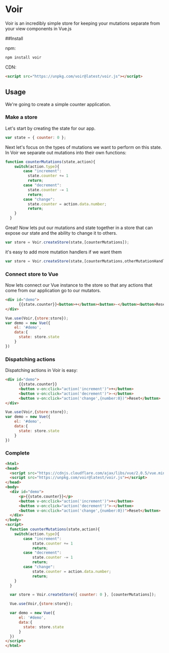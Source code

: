 # Voir

Voir is an incredibly simple store for keeping your mutations separate from your view components in Vue.js

##Install

npm:
```bash
npm install voir
```

CDN:
```html
<script src="https://unpkg.com/voir@latest/voir.js"></script>
```

## Usage

We're going to create a simple counter application.  

### Make a store
Let's start by creating the state for our app.

```javascript
var state = { counter: 0 };
```

Next let's focus on the types of mutations we want to perform on this state.  In Voir we separate out mutations into their own functions:

```javascript
function counterMutations(state,action){
  	switch(action.type){
    	case "increment":
          state.counter += 1
          return;
  		case "decrement":
          state.counter -= 1
          return;
  		case "change":
          state.counter = action.data.number;
          return;        
    }
  }
```

Great! Now lets put our mutations and state together in a store that can expose our state and the ability to change it to others.

```javascript
var store = Voir.createStore(state,[counterMutations]);
```

it's easy to add more mutation handlers if we want them

```javascript
var store = Voir.createStore(state,[counterMutations,otherMutationHandler,...]);
```

### Connect store to Vue

Now lets connect our Vue instance to the store so that any actions that come from our application go to our mutators.

```html
<div id="demo">
      {{state.counter}}<button>+</button><button>-</button><button>Reset</button>
</div>
```
```javascript
Vue.use(Voir,{store:store});
var demo = new Vue({
    el: '#demo',
    data:{
      state: store.state
    }
})
```

### Dispatching actions

Dispatching actions in Voir is easy:

```html
<div id="demo">
      {{state.counter}}
      <button v-on:click="action('increment')">+</button>
      <button v-on:click="action('decrement')">-</button>
      <button v-on:click="action('change',{number:0})">Reset</button>
</div>
```
```javascript
Vue.use(Voir,{store:store});
var demo = new Vue({
    el: '#demo',
    data:{
      state: store.state
    }
})
```

### Complete

```html
<html>
<head>
  <script src="https://cdnjs.cloudflare.com/ajax/libs/vue/2.0.5/vue.min.js"></script>
  <script src="https://unpkg.com/voir@latest/voir.js"></script>
</head>
<body>
  <div id="demo">
      <p>{{state.counter}}</p>
      <button v-on:click="action('increment')">+</button>
      <button v-on:click="action('decrement')">-</button>
      <button v-on:click="action('change',{number:0})">Reset</button>
  </div>
</body>
<script>
  function counterMutations(state,action){
    switch(action.type){
        case "increment":
            state.counter += 1
            return;
        case "decrement":
            state.counter -= 1
            return;
        case "change":
            state.counter = action.data.number;
            return;
    }
  }

  var store = Voir.createStore({ counter: 0 }, [counterMutations]);

  Vue.use(Voir,{store:store});

  var demo = new Vue({
      el: '#demo',
      data:{
        state: store.state
      }
  })
</script>
</html>

```

